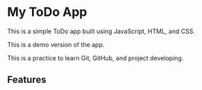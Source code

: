# My ToDo App

This is a simple ToDo app built using JavaScript, HTML, and CSS.

This is a demo version of the app.

This is a practice to learn Git, GitHub, and project developing.

## Features